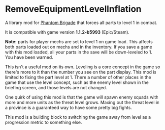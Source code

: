 # RemoveEquipmentLevelInflation

A library mod for [Phantom Brigade](https://braceyourselfgames.com/phantom-brigade/) that forces all parts to level 1 in combat.

It is compatible with game version **1.1.2-b5993** (Epic/Steam).

**Note:** parts for player mechs are set to level 1 on game load. This affects both parts loaded out on mechs and in the inventory. If you save a game with this mod loaded, all your parts in the save will be down-leveled to 1. You have been warned.

This isn't a useful mod on its own. Leveling is a core concept in the game so there's more to it than the number you see on the part display. This mod is limited to fixing the part level at 1. There a number of other places in the game that use the level concept, such as the enemy level shown in the briefing screen, and those levels are not changed.

One quirk of using this mod is that the game will spawn enemy squads with more and more units as the threat level grows. Maxing out the threat level in a province is a guaranteed way to have some pretty big fights.

This mod is a building block to switching the game away from level as a progression metric to something else.

